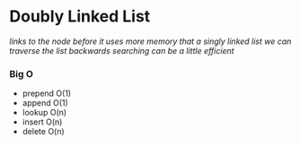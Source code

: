 # Doubly Linked List
*links to the node before it*
*uses more memory that a singly linked list*
*we can traverse the list backwards*
*searching can be a little efficient*

### Big O
- prepend O(1)
- append O(1)
- lookup O(n)
- insert O(n)
- delete O(n)